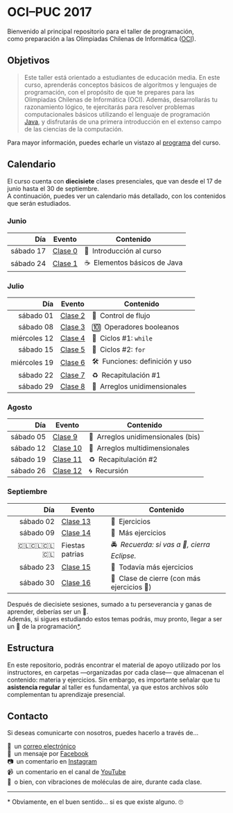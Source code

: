 
# OCI–PUC 2017

Bienvenido al principal repositorio para el taller de programación,  
como preparación a las Olimpiadas Chilenas de Informática ([OCI]).

## Objetivos

> Este taller está orientado a estudiantes de educación media.
  En este curso, aprenderás conceptos básicos de algoritmos y lenguajes de programación,
  con el propósito de que te prepares para las Olimpiadas Chilenas de Informática (OCI).
  Además, desarrollarás tu razonamiento lógico, te ejercitarás para resolver problemas
  computacionales básicos utilizando el lenguaje de programación [Java], y disfrutarás
  de una primera introducción en el extenso campo de las ciencias de la computación.

Para mayor información, puedes echarle un vistazo al [programa](programa.pdf) del curso.

## Calendario

El curso cuenta con **diecisiete** clases presenciales,
que van desde el 17 de junio hasta el 30 de septiembre.  
A continuación, puedes ver un calendario más detallado,
con los contenidos que serán estudiados.

### Junio

Día       | Evento              | Contenido
---------:| ------------------- | --------------------------------------
sábado 17 | [Clase 0](clase-00) | :hatching_chick: Introducción al curso
sábado 24 | [Clase 1](clase-01) | :coffee: Elementos básicos de Java

### Julio

Día          | Evento              | Contenido
------------:| ------------------- | --------------------------------------------
   sábado 01 | [Clase 2](clase-02) | :twisted_rightwards_arrows: Control de flujo
   sábado 08 | [Clase 3](clase-03) | :keycap_ten: Operadores booleanos
miércoles 12 | [Clase 4](clase-04) | :repeat: Ciclos \#1: `while`
   sábado 15 | [Clase 5](clase-05) | :repeat: Ciclos \#2: `for`
miércoles 19 | [Clase 6](clase-06) | :hammer_and_wrench: Funciones: definición y uso
   sábado 22 | [Clase 7](clase-07) | :recycle: Recapitulación \#1
   sábado 29 | [Clase 8](clase-08) | :blossom: Arreglos unidimensionales

### Agosto

Día       | Evento               | Contenido
---------:| -------------------- | ------------------------------------------------
sábado 05 | [Clase  9](clase-09) | :cherry_blossom: Arreglos unidimensionales (bis)
sábado 12 | [Clase 10](clase-10) | :bouquet: Arreglos multidimensionales
sábado 19 | [Clase 11](clase-11) | :recycle: Recapitulación \#2
sábado 26 | [Clase 12](clase-12) | :cyclone: Recursión

### Septiembre

Día                          | Evento               | Contenido
----------------------------:| -------------------- | ------------------------
sábado 02                    | [Clase 13](clase-13) | :closed_book: Ejercicios
sábado 09                    | [Clase 14](clase-14) | :green_book: Más ejercicios
:chile::chile::chile::chile: | Fiestas patrias      | :oncoming_police_car: _Recuerda: si vas a :wine_glass:, cierra Eclipse._
sábado 23                    | [Clase 15](clase-15) | :blue_book: Todavía más ejercicios
sábado 30                    | [Clase 16](clase-16) | :hatched_chick: Clase de cierre (con más ejercicios :orange_book:)

Después de diecisiete sesiones, sumado a tu perseverancia y ganas de aprender,
deberías ser un :hatched_chick:.  
Además, si sigues estudiando estos temas podrás, muy pronto,
llegar a ser un :chicken: de la programación[\*](#footnote).

## Estructura

En este repositorio, podrás encontrar el material de apoyo utilizado por los instructores,
en carpetas —organizadas por cada clase— que almacenan el contenido: materia y ejercicios.
Sin embargo, es importante señalar que tu **asistencia regular** al taller es fundamental,
ya que estos archivos sólo complementan tu aprendizaje presencial.

## Contacto

Si deseas comunicarte con nosotros, puedes hacerlo a través de…

:incoming_envelope: un [correo electrónico]  
:busts_in_silhouette: un mensaje por [Facebook]  
:camera: un comentario en [Instagram]  
:video_camera: un comentario en el canal de [YouTube]  
:speech_balloon: o bien, con vibraciones de moléculas de aire, durante cada clase.

---

<a name='footnote'>\*</a>
Obviamente, en el buen sentido… si es que existe alguno. :roll_eyes:

[/]:# (Enlaces externos)

[OCI]:                http://www.olimpiada-informatica.cl
[Java]:               https://es.wikipedia.org/wiki/Java_(lenguaje_de_programación)

[correo electrónico]: mailto:taller.puc.oci@gmail.com
[Facebook]:           https://www.facebook.com/TallerOCI.PUC/
[Instagram]:          https://www.instagram.com/taller.oci.puc/
[YouTube]:            https://www.youtube.com/channel/UCpj40cy5gpp7r_FopInRgLg

